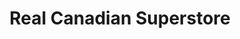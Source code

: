---
title: "Real Canadian Superstore"
url: /winnipeg/real-canadian-superstore-gateway-road/
shop: Supermarkt
---